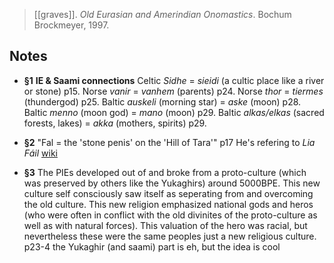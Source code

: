 > [[graves]]. *Old Eurasian and Amerindian Onomastics*. Bochum Brockmeyer, 1997. 

## Notes

- **§1**  **IE & Saami connections**  Celtic *Sidhe* = *sieidi* (a cultic place like a river or stone) p15. Norse *vanir* = *vanhem* (parents) p24. Norse *thor* = *tiermes* (thundergod) p25. Baltic *auskeli* (morning star) = *aske* (moon) p28.  Baltic *menno* (moon god) = *mano* (moon) p29.  Baltic *alkas/elkas* (sacred forests, lakes) = *akka* (mothers, spirits) p29. 

- **§2**  "Fal = the 'stone penis' on the 'Hill of Tara'" p17  He's refering to *Lia Fáil* [wiki](https://en.wikipedia.org/wiki/Lia-F%C3%A1il)

- **§3**  The PIEs developed out of and broke from a proto-culture (which was preserved by others like the Yukaghirs) around 5000BPE. This new culture self consciously saw itself as seperating from and overcoming the old culture. This new religion emphasized national gods and heros (who were often in conflict with the old divinites of the proto-culture as well as with natural forces). This valuation of the hero was racial, but nevertheless these were the same peoples just a new religious culture. p23-4 the Yukaghir (and saami) part is eh, but the idea is cool
